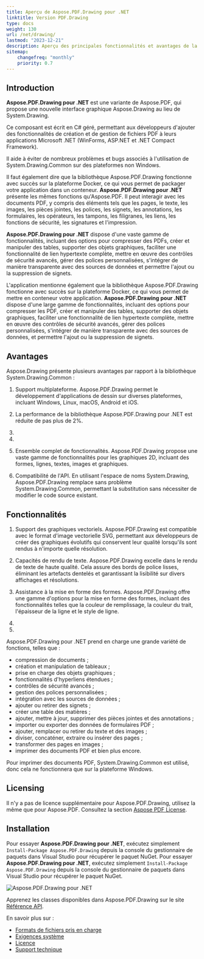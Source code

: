 ```yaml
---
title: Aperçu de Aspose.PDF.Drawing pour .NET
linktitle: Version PDF.Drawing
type: docs
weight: 130
url: /net/drawing/
lastmod: "2023-12-21"
description: Aperçu des principales fonctionnalités et avantages de la bibliothèque Aspose.PDF.Drawing pour .NET.
sitemap:
    changefreq: "monthly"
    priority: 0.7
---
```


## Introduction

**Aspose.PDF.Drawing pour .NET** est une variante de Aspose.PDF, qui propose une nouvelle interface graphique Aspose.Drawing au lieu de System.Drawing.

Ce composant est écrit en C# géré, permettant aux développeurs d'ajouter des fonctionnalités de création et de gestion de fichiers PDF à leurs applications Microsoft .NET (WinForms, ASP.NET et .NET Compact Framework).

Il aide à éviter de nombreux problèmes et bugs associés à l'utilisation de System.Drawing.Common sur des plateformes non Windows.

Il faut également dire que la bibliothèque Aspose.PDF.Drawing fonctionne avec succès sur la plateforme Docker, ce qui vous permet de packager votre application dans un conteneur.
**Aspose.PDF.Drawing pour .NET** présente les mêmes fonctions qu'Aspose.PDF. Il peut interagir avec les documents PDF, y compris des éléments tels que les pages, le texte, les images, les pièces jointes, les polices, les signets, les annotations, les formulaires, les opérateurs, les tampons, les filigranes, les liens, les fonctions de sécurité, les signatures et l'impression.

**Aspose.PDF.Drawing pour .NET** dispose d'une vaste gamme de fonctionnalités, incluant des options pour compresser des PDFs, créer et manipuler des tables, supporter des objets graphiques, faciliter une fonctionnalité de lien hypertexte complète, mettre en œuvre des contrôles de sécurité avancés, gérer des polices personnalisées, s'intégrer de manière transparente avec des sources de données et permettre l'ajout ou la suppression de signets.

L'application mentionne également que la bibliothèque Aspose.PDF.Drawing fonctionne avec succès sur la plateforme Docker, ce qui vous permet de mettre en conteneur votre application.
**Aspose.PDF.Drawing pour .NET** dispose d'une large gamme de fonctionnalités, incluant des options pour compresser les PDF, créer et manipuler des tables, supporter des objets graphiques, faciliter une fonctionnalité de lien hypertexte complète, mettre en œuvre des contrôles de sécurité avancés, gérer des polices personnalisées, s'intégrer de manière transparente avec des sources de données, et permettre l'ajout ou la suppression de signets.

## Avantages

Aspose.Drawing présente plusieurs avantages par rapport à la bibliothèque System.Drawing.Common :

1. Support multiplateforme. Aspose.PDF.Drawing permet le développement d'applications de dessin sur diverses plateformes, incluant Windows, Linux, macOS, Android et iOS.

1. La performance de la bibliothèque Aspose.PDF.Drawing pour .NET est réduite de pas plus de 2%.

1.
1.

1. Ensemble complet de fonctionnalités. Aspose.PDF.Drawing propose une vaste gamme de fonctionnalités pour les graphiques 2D, incluant des formes, lignes, textes, images et graphiques.

1. Compatibilité de l'API. En utilisant l'espace de noms System.Drawing, Aspose.PDF.Drawing remplace sans problème System.Drawing.Common, permettant la substitution sans nécessiter de modifier le code source existant.

## Fonctionnalités

1. Support des graphiques vectoriels. Aspose.PDF.Drawing est compatible avec le format d'image vectorielle SVG, permettant aux développeurs de créer des graphiques évolutifs qui conservent leur qualité lorsqu'ils sont rendus à n'importe quelle résolution.

1. Capacités de rendu de texte. Aspose.PDF.Drawing excelle dans le rendu de texte de haute qualité. Cela assure des bords de police lisses, éliminant les artefacts dentelés et garantissant la lisibilité sur divers affichages et résolutions.

1. Assistance à la mise en forme des formes. Aspose.PDF.Drawing offre une gamme d'options pour la mise en forme des formes, incluant des fonctionnalités telles que la couleur de remplissage, la couleur du trait, l'épaisseur de la ligne et le style de ligne.

1.
1.

Aspose.PDF.Drawing pour .NET prend en charge une grande variété de fonctions, telles que :

- compression de documents ;
- création et manipulation de tableaux ;
- prise en charge des objets graphiques ;
- fonctionnalités d'hyperliens étendues ;
- contrôles de sécurité avancés ;
- gestion des polices personnalisées ;
- intégration avec les sources de données ;
- ajouter ou retirer des signets ;
- créer une table des matières ;
- ajouter, mettre à jour, supprimer des pièces jointes et des annotations ;
- importer ou exporter des données de formulaires PDF ;
- ajouter, remplacer ou retirer du texte et des images ;
- diviser, concaténer, extraire ou insérer des pages ;
- transformer des pages en images ;
- imprimer des documents PDF et bien plus encore.

Pour imprimer des documents PDF, System.Drawing.Common est utilisé, donc cela ne fonctionnera que sur la plateforme Windows.

## Licensing

Il n'y a pas de licence supplémentaire pour Aspose.PDF.Drawing, utilisez la même que pour Aspose.PDF. Consultez la section [Aspose PDF License](/pdf/net/licensing/).

## Installation

Pour essayer **Aspose.PDF.Drawing pour .NET**, exécutez simplement `Install-Package Aspose.PDF.Drawing` depuis la console du gestionnaire de paquets dans Visual Studio pour récupérer le paquet NuGet.
Pour essayer **Aspose.PDF.Drawing pour .NET**, exécutez simplement `Install-Package Aspose.PDF.Drawing` depuis la console du gestionnaire de paquets dans Visual Studio pour récupérer le paquet NuGet.

![Aspose.PDF.Drawing pour .NET](nuget.png)

Apprenez les classes disponibles dans Aspose.PDF.Drawing sur le site [Référence API](https://reference.aspose.com/pdf/net/aspose.pdf.drawing/).

En savoir plus sur :

- [Formats de fichiers pris en charge](/pdf/net/supported-file-formats/)
- [Exigences système](/pdf/net/system-requirements/)
- [Licence](/pdf/net/licensing/)
- [Support technique](/pdf/net/technical-support/)
